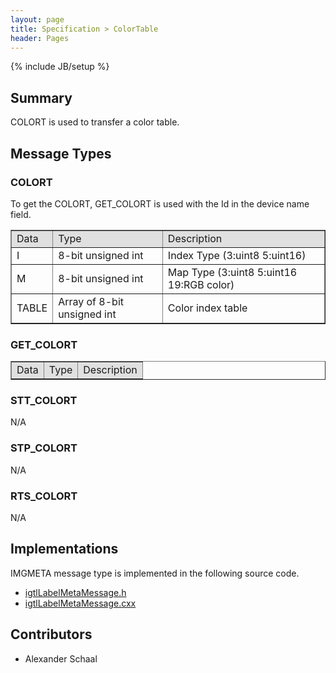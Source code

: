 ```yaml
---
layout: page
title: Specification > ColorTable
header: Pages
---
```

{% include JB/setup %}

## Summary

COLORT is used to transfer a color table.

## Message Types

### COLORT

To get the COLORT, GET_COLORT is used with the Id in the device name field.

<table border="1" cellpadding="5" cellspacing="0" align="center">

<tbody><tr>
<td style="background:#e0e0e0;"> Data
</td><td style="background:#e0e0e0;"> Type
</td><td style="background:#e0e0e0;"> Description
</td></tr>
<tr>
<td align="left"> I
</td><td align="left"> 8-bit unsigned int
</td><td align="left"> Index Type  (3:uint8  5:uint16)
</td></tr>
<tr>
<td align="left"> M
</td><td align="left"> 8-bit unsigned int
</td><td align="left"> Map Type (3:uint8 5:uint16 19:RGB color)
</td></tr>
<tr>
<td align="left"> TABLE
</td><td align="left"> Array of 8-bit unsigned int
</td><td align="left"> Color index table
</td></tr>
</tbody></table>


### GET_COLORT

<table border="1" cellpadding="5" cellspacing="0" align="center">

<tbody><tr>
<td style="background:#e0e0e0;"> Data
</td><td style="background:#e0e0e0;"> Type
</td><td style="background:#e0e0e0;"> Description
</td></tr>
</tbody></table>

### STT_COLORT

N/A

### STP_COLORT

N/A

### RTS_COLORT

N/A

## Implementations

IMGMETA message type is implemented in the following source code.

* [igtlLabelMetaMessage.h](https://github.com/openigtlink/OpenIGTLink/tree/release-2.0/Source/igtlLabelMetaMessage.h)
* [igtlLabelMetaMessage.cxx](https://github.com/openigtlink/OpenIGTLink/tree/release-2.0/Source/igtlLabelMetaMessage.cxx)

## Contributors

* Alexander Schaal






